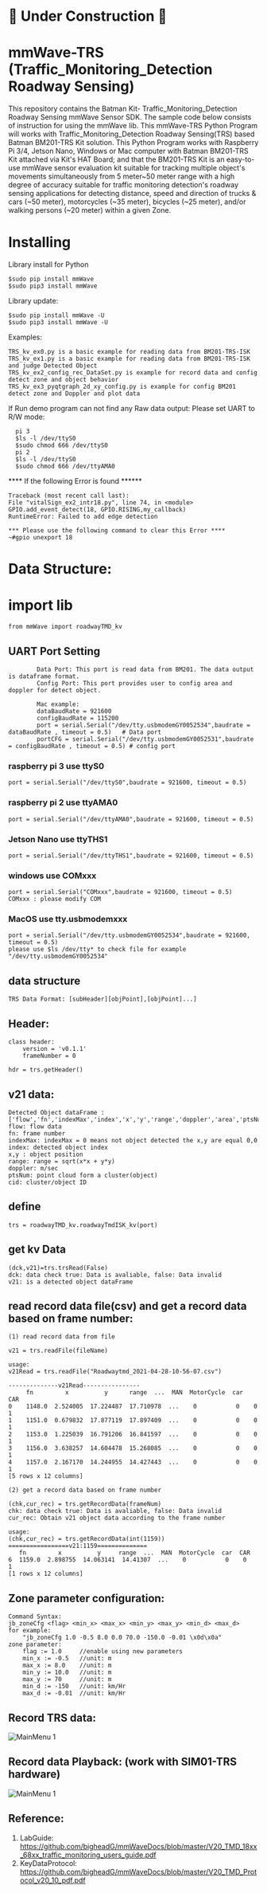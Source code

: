  # 🚧  Under Construction 🚧 
 # mmWave-TRS (Traffic_Monitoring_Detection Roadway Sensing)
 This repository contains the Batman Kit- Traffic_Monitoring_Detection Roadway Sensing mmWave Sensor SDK.
 The sample code below consists of instruction for using the mmWave lib.
 This mmWave-TRS Python Program will works with Traffic_Monitoring_Detection Roadway Sensing(TRS) based Batman BM201-TRS Kit solution.
 This Python Program works with Raspberry Pi 3/4, Jetson Nano, Windows or Mac computer with Batman BM201-TRS Kit attached via Kit's HAT Board;
 and that the BM201-TRS Kit is an easy-to-use mmWave sensor evaluation kit suitable for tracking multiple object's movements simultaneously from
 5 meter~50 meter range with a high degree of accuracy suitable for traffic monitoring detection's roadway sensing applications for detecting distance,
 speed and direction of trucks & cars (~50 meter), motorcycles (~35 meter), bicycles (~25 meter), and/or walking persons (~20 meter) within a given Zone.
  

# Installing

Library install for Python

    $sudo pip install mmWave
    $sudo pip3 install mmWave

Library update:

    $sudo pip install mmWave -U
    $sudo pip3 install mmWave -U

Examples:

    TRS_kv_ex0.py is a basic example for reading data from BM201-TRS-ISK
    TRS_kv_ex1.py is a basic example for reading data from BM201-TRS-ISK and judge Detected Object
    TRS_kv_ex2_config_rec_DataSet.py is example for record data and config detect zone and object behavior
    TRS_kv_ex3_pyqtgraph_2d_xy_config.py is example for config BM201 detect zone and Doppler and plot data    
    
  
If Run demo program can not find any Raw data output:
      Please set UART to R/W mode: 
      
      pi 3
      $ls -l /dev/ttyS0
      $sudo chmod 666 /dev/ttyS0
      pi 2 
      $ls -l /dev/ttyS0
      $sudo chmod 666 /dev/ttyAMA0
      
**** If the following Error is found ******

    Traceback (most recent call last):
    File "vitalSign_ex2_intr18.py", line 74, in <module>
    GPIO.add_event_detect(18, GPIO.RISING,my_callback)
    RuntimeError: Failed to add edge detection

    *** Please use the following command to clear this Error ****
    ~#gpio unexport 18 


# Data Structure:

  # import lib

    from mmWave import roadwayTMD_kv
 
  ## UART Port Setting
            Data Port: This port is read data from BM201. The data output is dataframe format.
            Config Port: This port provides user to config area and doppler for detect object.
            
            Mac example:
            dataBaudRate = 921600
            configBaudRate = 115200
            port = serial.Serial("/dev/tty.usbmodemGY0052534",baudrate = dataBaudRate , timeout = 0.5)   # Data port
            portCFG = serial.Serial("/dev/tty.usbmodemGY0052531",baudrate = configBaudRate , timeout = 0.5) # config port
            
  ### raspberry pi 3 use ttyS0
    port = serial.Serial("/dev/ttyS0",baudrate = 921600, timeout = 0.5)

  ### raspberry pi 2 use ttyAMA0
    port = serial.Serial("/dev/ttyAMA0",baudrate = 921600, timeout = 0.5)
    
  ### Jetson Nano use ttyTHS1
	port = serial.Serial("/dev/ttyTHS1",baudrate = 921600, timeout = 0.5)
	 
  ### windows use COMxxx
	port = serial.Serial("COMxxx",baudrate = 921600, timeout = 0.5)
	COMxxx : please modify COM

  ### MacOS use tty.usbmodemxxx
	port = serial.Serial("/dev/tty.usbmodemGY0052534",baudrate = 921600, timeout = 0.5)
	please use $ls /dev/tty* to check file for example "/dev/tty.usbmodemGY0052534"
  
## data structure
	TRS Data Format: [subHeader][objPoint],[objPoint]...]

## Header:
    class header:
        version = 'v0.1.1'
        frameNumber = 0
        
    hdr = trs.getHeader()
    
## v21 data:
    
    Detected Object dataFrame : ['flow','fn','indexMax','index','x','y','range','doppler','area','ptsNum','cid']
    flow: flow data
    fn: frame number
    indexMax: indexMax = 0 means not object detected the x,y are equal 0,0
    index: detected object index
    x,y : object position
    range: range = sqrt(x*x + y*y)
    doppler: m/sec
    ptsNum: point cloud form a cluster(object)
    cid: cluster/object ID
    
## define 
    trs = roadwayTMD_kv.roadwayTmdISK_kv(port)

## get kv Data
    (dck,v21)=trs.trsRead(False)
    dck: data check true: Data is avaliable, false: Data invalid
    v21: is a detected object dataFrame 
     
## read record data file(csv) and get a record data based on frame number:
 	
	(1) read record data from file
	
	v21 = trs.readFile(fileName)
	
	usage:
	v21Read = trs.readFile("Roadwaytmd_2021-04-28-10-56-07.csv")

	--------------v21Read----------------
		 fn         x          y      range  ...  MAN  MotorCycle  car  CAR
	0    1148.0  2.524005  17.224487  17.710978  ...    0           0    0    1
	1    1151.0  0.679832  17.877119  17.897409  ...    0           0    0    1
	2    1153.0  1.225039  16.791206  16.841597  ...    0           0    0    1
	3    1156.0  3.638257  14.604478  15.268085  ...    0           0    0    1
	4    1157.0  2.167170  14.244955  14.427443  ...    0           0    0    1
	[5 rows x 12 columns]
	
	(2) get a record data based on frame number
	
	(chk,cur_rec) = trs.getRecordData(frameNum)
	chk: data check true: Data is avaliable, false: Data invalid
	cur_rec: Obtain v21 object data according to the frame number
	
	usage:
	(chk,cur_rec) = trs.getRecordData(int(1159))
	=================v21:1159==============
       fn         x          y     range  ...  MAN  MotorCycle  car  CAR
	6  1159.0  2.898755  14.063141  14.41307  ...    0           0    0    1
	[1 rows x 12 columns]


## Zone parameter configuration:
	
    Command Syntax:
    jb_zoneCfg <flag> <min_x> <max_x> <min_y> <max_y> <min_d> <max_d> 
    for example:
        "jb_zoneCfg 1.0 -0.5 8.0 0.0 70.0 -150.0 -0.01 \x0d\x0a"
    zone parameter:
        flag := 1.0     //enable using new parameters
        min_x := -0.5   //unit: m
        max_x := 8.0    //unit: m
        min_y := 10.0   //unit: m
        max_y := 70     //unit: m 
        min_d := -150   //unit: km/Hr  
        max_d := -0.01  //unit: km/Hr
    
## Record TRS data:
![MainMenu 1](https://github.com/bigheadG/imageDir/blob/master/trs-record_ex2.png)

## Record data Playback: (work with SIM01-TRS hardware)
![MainMenu 1](https://github.com/bigheadG/imageDir/blob/master/trs-ex3.png)

## Reference:

1. LabGuide: https://github.com/bigheadG/mmWaveDocs/blob/master/V20_TMD_18xx_68xx_traffic_monitoring_users_guide.pdf
2. KeyDataProtocol: https://github.com/bigheadG/mmWaveDocs/blob/master/V20_TMD_Protocol_v20_10_pdf.pdf

